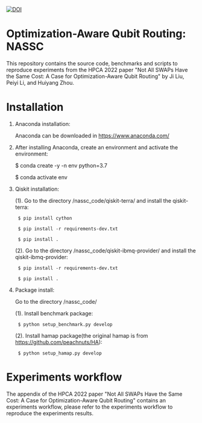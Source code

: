 [![DOI](https://zenodo.org/badge/426498854.svg)](https://zenodo.org/badge/latestdoi/426498854)
# Optimization-Aware Qubit Routing: NASSC
This repository contains the source code, benchmarks and scripts to reproduce experiments from the HPCA 2022 paper "Not All SWAPs Have the Same Cost: A Case for Optimization-Aware Qubit Routing" by Ji Liu, Peiyi Li, and Huiyang Zhou.

# Installation
1. Anaconda installation: 

    Anaconda can be downloaded in https://www.anaconda.com/

2. After installing Anaconda, create an environment and activate the environment:

    $ conda create -y -n env python=3.7
    
    $ conda activate env
    
3. Qiskit installation:

    (1). Go to the directory /nassc_code/qiskit-terra/ and install the qiskit-terra:
    
        $ pip install cython
    
        $ pip install -r requirements-dev.txt
    
        $ pip install .
    
    (2). Go to the directory /nassc_code/qiskit-ibmq-provider/ and install the qiskit-ibmq-provider:
    
        $ pip install -r requirements-dev.txt
    
        $ pip install .
   
4. Package install:
   
    Go to the directory /nassc_code/ 
    
    (1). Install benchmark package:

        $ python setup_benchmark.py develop
        
    (2). Install hamap package(the original hamap is from https://github.com/peachnuts/HA):
    
        $ python setup_hamap.py develop

# Experiments workflow
The appendix of the HPCA 2022 paper "Not All SWAPs Have the Same Cost: A Case for Optimization-Aware Qubit Routing" contains an experiments workflow, please refer to the experiments workflow to reproduce the experiments results.
